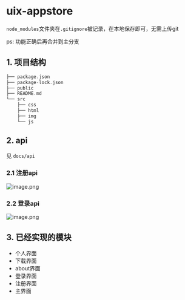 # uix-appstore

`node_modules`文件夹在`.gitignore`被记录，在本地保存即可，无需上传git

ps: 功能正确后再合并到主分支
## 1. 项目结构 
```c
├── package.json
├── package-lock.json
├── public
├── README.md
└── src
    ├── css
    ├── html 
    ├── img
    └── js

```

## 2. api
见 `docs/api` 
### 2.1 注册api
![image.png](https://s2.loli.net/2022/11/01/o7yv5LxUGMrbVfP.png)
### 2.2 登录api
![image.png](https://s2.loli.net/2022/11/01/cg6KPls1fNoI2SA.png)

## 3. 已经实现的模块
- 个人界面
- 下载界面
- about界面
- 登录界面
- 注册界面
- 主界面

